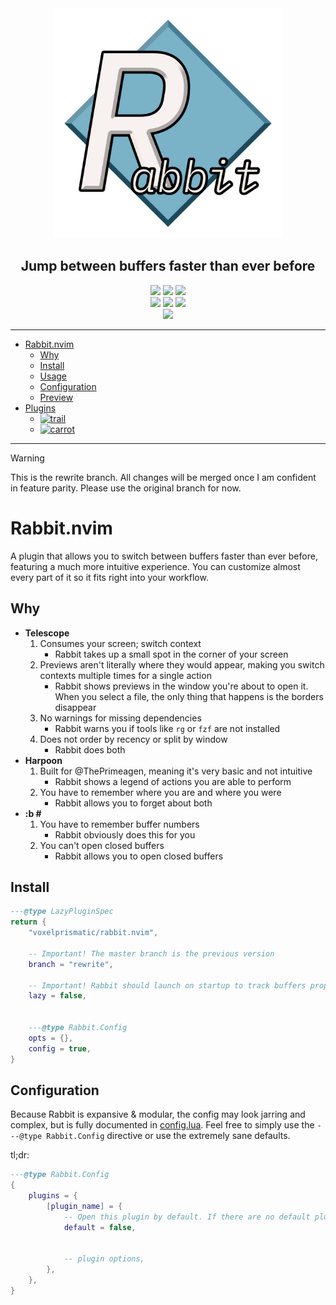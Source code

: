 <div align="center">
    <img src="/rabbit.png" width="368" alt="logo"/>
    <h2 id="rabbitnvim">Jump between buffers faster than ever before</h2>
    <a href="https://github.com/VoxelPrismatic/rabbit.nvim/releases/latest"><img
        src="https://img.shields.io/badge/dynamic/json?url=https%3A%2F%2Fapi.github.com%2Frepos%2FVoxelPrismatic%2Frabbit.nvim%2Freleases%2Flatest&query=%24.tag_name&style=flat&label=Rabbit&labelColor=white&logo=vowpalwabbit&logoColor=black"
    /></a>
    <a href="https://neovim.io/" target="_blank"><img
        src="https://img.shields.io/badge/Neovim-v0.11.0-brightgreen?style=flat&labelColor=white&logo=neovim&logoColor=black"
    /></a>
    <a href="https://github.com/VoxelPrismatic/rabbit.nvim/releases/latest"><img
        src="https://img.shields.io/github/downloads/voxelprismatic/rabbit.nvim/total?style=flat&logo=github&logoColor=black&label=Downloads&labelColor=white"
    /></a>
    <br/>
    <a href="https://x.com/voxelprismatic" target="_blank"><img
        src="https://img.shields.io/badge/VoxelPrismatic-white?style=flat&logo=x&logoColor=white&labelColor=black"
    /></a>
    <a href="https://discord.com/" target="_blank"><img
        src="https://img.shields.io/badge/VoxelPrismatic-white?style=flat&logo=discord&logoColor=white&labelColor=blue"
    /></a>
    <a href="https://patreon.com/voxelprismatic" target="_blank"><img
        src="https://img.shields.io/badge/Support-white?style=flat&logo=patreon&logoColor=white&labelColor=red"
    /></a>
    <br>
    <span title="i wish i could customize this, dotfyles">
        <a href="https://dotfyle.com/plugins/VoxelPrismatic/rabbit.nvim"><img
            src="https://dotfyle.com/plugins/VoxelPrismatic/rabbit.nvim/shield?style=social"
        /></a>
    </span>
    <hr/>
</div>

- [Rabbit.nvim](#rabbitnvim)
  - [Why](#why)
  - [Install](#install)
  - [Usage](#usage)
  - [Configuration](#configuration)
  - [Preview](#preview)
- [Plugins](/lua/rabbit/plugins)
  - [![trail][rabbit.trail]][wiki.trail]
  - [![carrot][rabbit.carrot]][wiki.carrot]

[rabbit.trail]: https://img.shields.io/badge/dynamic/json?url=https%3A%2F%2Fraw.githubusercontent.com%2FVoxelPrismatic%2Frabbit.nvim%2Frefs%2Fheads%2Frewrite%2Flua%2Frabbit%2Fplugins%2Ftrail%2FVERSION.json&query=%24.latest&style=flat&label=trail&labelColor=white&color=yellow
[wiki.trail]: ./lua/rabbit/plugins/trail

[rabbit.carrot]: https://img.shields.io/badge/dynamic/json?url=https%3A%2F%2Fraw.githubusercontent.com%2FVoxelPrismatic%2Frabbit.nvim%2Frefs%2Fheads%2Frewrite%2Flua%2Frabbit%2Fplugins%2Fcarrot%2FVERSION.json&query=%24.latest&style=flat&label=carrot&labelColor=white&color=yellow
[wiki.carrot]: ./lua/rabbit/plugins/carrot

---

> [!WARNING]
> This is the rewrite branch. All changes will be merged once I am confident in
> feature parity. Please use the original branch for now.

# Rabbit.nvim
A plugin that allows you to switch between buffers faster than ever before, featuring a much more
intuitive experience. You can customize almost every part of it so it fits right into your workflow.

## Why
- **Telescope**
  1. Consumes your screen; switch context
     - Rabbit takes up a small spot in the corner of your screen
  2. Previews aren't literally where they would appear, making you switch contexts multiple times for a single action
     - Rabbit shows previews in the window you're about to open it. When you select a file, the only thing that happens is the borders disappear
  3. No warnings for missing dependencies
     - Rabbit warns you if tools like `rg` or `fzf` are not installed
  4. Does not order by recency or split by window
     - Rabbit does both
- **Harpoon**
  1. Built for @ThePrimeagen, meaning it's very basic and not intuitive
     - Rabbit shows a legend of actions you are able to perform
  2. You have to remember where you are and where you were
     - Rabbit allows you to forget about both
- **:b #**
  1. You have to remember buffer numbers
     - Rabbit obviously does this for you
  2. You can't open closed buffers
     - Rabbit allows you to open closed buffers

## Install
```lua
---@type LazyPluginSpec
return {
    "voxelprismatic/rabbit.nvim",

    -- Important! The master branch is the previous version
    branch = "rewrite",

    -- Important! Rabbit should launch on startup to track buffers properly
    lazy = false,


    ---@type Rabbit.Config
    opts = {},
    config = true,
}
```

## Configuration
Because Rabbit is expansive & modular, the config may look jarring and complex, but is fully documented
in [config.lua](./lua/rabbit/config.lua). Feel free to simply use the `---@type Rabbit.Config` directive
or use the extremely sane defaults.

tl;dr:
```lua
---@type Rabbit.Config
{
    plugins = {
        [plugin_name] = {
            -- Open this plugin by default. If there are no default plugins, the generic selector is shown
            default = false,


            -- plugin options,
        },
    },
}
```


